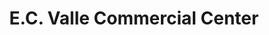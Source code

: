 ---
title: "E.C. Valle Commercial Center"
url: /angono/e-c-valle-commercial-center/
shop: Einkaufszentrum
---